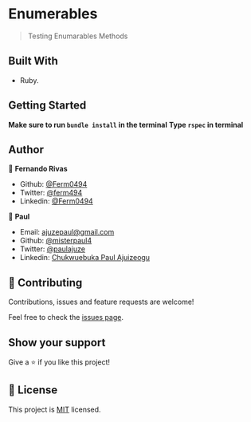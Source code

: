 # Enumerables

>Testing Enumarables Methods

## Built With

- Ruby.

## Getting Started


**Make sure to run `bundle install` in the terminal**
**Type `rspec` in terminal**


## Author

👤 **Fernando Rivas**

- Github: [@Ferm0494](https://github.com/Ferm0494)
- Twitter: [@ferm494](https://twitter.com/ferm494)
- Linkedin: [@Ferm0494](https://www.linkedin.com/in/ferm0494/)

👤 **Paul**

- Email: [ajuzepaul@gmail.com](ajuzepaul@gmail.com)
- Github: [@misterpaul4](https://github.com/misterpaul4)
- Twitter: [@paulajuze](https://twitter.com/paulajuze)
- Linkedin: [Chukwuebuka Paul Ajuizeogu](https://www.linkedin.com/in/chukwuebuka-paul-ajuizeogu/)


## 🤝 Contributing

Contributions, issues and feature requests are welcome!

Feel free to check the [issues page](issues/).

## Show your support

Give a ⭐️ if you like this project!

## 📝 License

This project is [MIT](lic.url) licensed.
